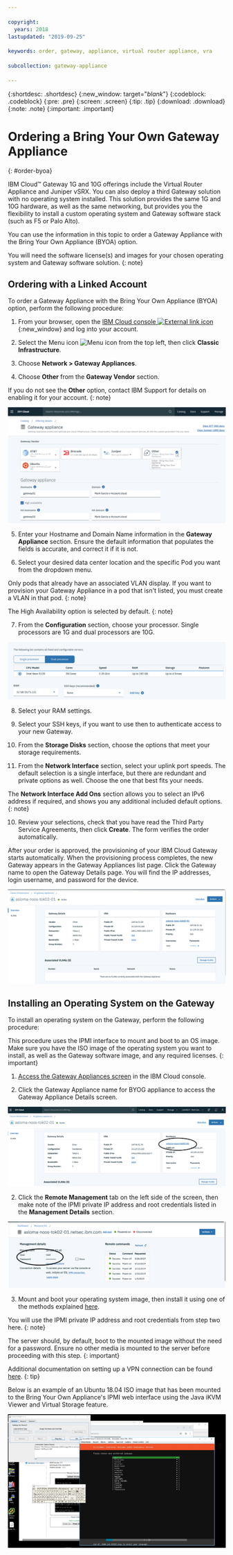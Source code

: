 ```yaml
---

copyright:
  years: 2018
lastupdated: "2019-09-25"

keywords: order, gateway, appliance, virtual router appliance, vra

subcollection: gateway-appliance

---
```


{:shortdesc: .shortdesc}
{:new_window: target="_blank_"}
{:codeblock: .codeblock}
{:pre: .pre}
{:screen: .screen}
{:tip: .tip}
{:download: .download}
{:note: .note}
{:important: .important}

# Ordering a Bring Your Own Gateway Appliance
{: #order-byoa}

IBM Cloud™ Gateway 1G and 10G offerings include the Virtual Router Appliance and Juniper vSRX. You can also deploy a third Gateway solution with no operating system installed. This solution provides the same 1G and 10G hardware, as well as the same networking, but provides you the flexibility to install a custom operating system and Gateway software stack (such as F5 or Palo Alto).

You can use the information in this topic to order a Gateway Appliance with the Bring Your Own Appliance (BYOA) option.

You will need the software license(s) and images for your chosen operating system and Gateway software solution.
{: note}

## Ordering with a Linked Account

To order a Gateway Appliance with the Bring Your Own Appliance (BYOA) option, perform the following procedure:

1. From your browser, open the [IBM Cloud console ![External link icon](../../icons/launch-glyph.svg "External link icon")](https://cloud.ibm.com){:new_window} and log into your account.

2. Select the Menu icon ![Menu icon](../../icons/icon_hamburger.svg) from the top left, then click **Classic Infrastructure**.

3. Choose **Network > Gateway Appliances**.

4. Choose **Other** from the **Gateway Vendor** section.

  If you do not see the **Other** option, contact IBM Support for details on enabling it for your account.
  {: note}

  ![Other](images/byog-1.png "Other")

5. Enter your Hostname and Domain Name information in the **Gateway Appliance** section. Ensure the default information that populates the fields is accurate, and correct it if it is not.

6. Select your desired data center location and the specific Pod you want from the dropdown menu.

  Only pods that already have an associated VLAN display. If you want to provision your Gateway Appliance in a pod that isn't listed, you must create a VLAN in that pod.
  {: note}

  The High Availability option is selected by default.
  {: note}

7. From the **Configuration** section, choose your processor. Single processors are 1G and dual processors are 10G.

  ![Processor selection](images/byog-2.png "Processor selection")

8. Select your RAM settings.

9. Select your SSH keys, if you want to use then to authenticate access to your new Gateway.

8. From the **Storage Disks** section, choose the options that meet your storage requirements.

9. From the **Network Interface** section, select your uplink port speeds. The default selection is a single interface, but there are redundant and private options as well. Choose the one that best fits your needs.

  The **Network Interface Add Ons** section allows you to select an IPv6 address if required, and shows you any additional included default options.
  {: note}

10. Review your selections, check that you have read the Third Party Service Agreements, then click **Create**. The form verifies the order automatically.

After your order is approved, the provisioning of your IBM Cloud Gateway starts automatically. When the provisioning process completes, the new Gateway appears in the Gateway Appliances list page. Click the Gateway name to open the Gateway Details page. You will find the IP addresses, login username, and password for the device.

  ![Confirm setup](images/byog-3.png "Confirm setup")

## Installing an Operating System on the Gateway

To install an operating system on the Gateway, perform the following procedure:

This procedure uses the IPMI interface to mount and boot to an OS image. Make sure you have the ISO image of the operating system you want to install, as well as the Gateway software image, and any required licenses.
{: important}

1. [Access the Gateway Appliances screen](/docs/infrastructure/gateway-appliance?topic=gateway-appliance-viewing-all-gateway-appliances#viewing-all-gateway-appliances) in the IBM Cloud console.

2. Click the Gateway Appliance name for BYOG appliance to access the Gateway Appliance Details screen.

  ![Gateway Appliance Details screen](images/byog-4.png "Gateway Appliance details screen")

2. Click the **Remote Management** tab on the left side of the screen, then make note of the IPMI private IP address and root credentials listed in the **Management Details** section.

  ![Management details](images/byog-5.png "Management details")

3. Mount and boot your operating system image, then install it using one of the methods explained [here](/docs/bare-metal?topic=bare-metal-bm-mount-iso).

  You will use the IPMI private IP address and root credentials from step two here.
  {: note}

  The server should, by default, boot to the mounted image without the need for a password. Ensure no other media is mounted to the server before proceeding with this step.
  {: important}

  Additional documentation on setting up a VPN connection can be found [here](/docs/infrastructure/iaas-vpn?topic=VPN-standalone-vpn-clients).
  {: tip}

Below is an example of an Ubuntu 18.04 ISO image that has been mounted to the Bring Your Own Appliance's IPMI web interface using the Java iKVM Viewer and Virtual Storage feature.

  ![Ubuntu example](images/byog-6.png "Ubuntu example")
